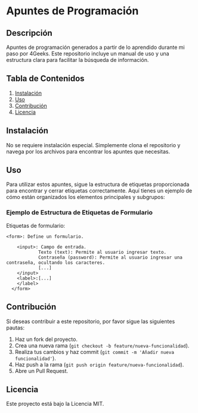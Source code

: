 # Apuntes de Programación

## Descripción
Apuntes de programación generados a partir de lo aprendido durante mi paso por 4Geeks. Este repositorio incluye un manual de uso y una estructura clara para facilitar la búsqueda de información.

## Tabla de Contenidos
1. [Instalación](#instalación)
2. [Uso](#uso)
3. [Contribución](#contribución)
4. [Licencia](#licencia)

## Instalación
No se requiere instalación especial. Simplemente clona el repositorio y navega por los archivos para encontrar los apuntes que necesitas.

## Uso
Para utilizar estos apuntes, sigue la estructura de etiquetas proporcionada para encontrar y cerrar etiquetas correctamente. Aquí tienes un ejemplo de cómo están organizados los elementos principales y subgrupos:

### Ejemplo de Estructura de Etiquetas de Formulario
Etiquetas de formulario:

    <form>: Define un formulario.

        <input>: Campo de entrada.
                Texto (text): Permite al usuario ingresar texto.     
                Contraseña (password): Permite al usuario ingresar una contraseña, ocultando los caracteres.
                [...]
        </input> 
        <label>:[...]
        </label>
      </form>

## Contribución
Si deseas contribuir a este repositorio, por favor sigue las siguientes pautas:
1. Haz un fork del proyecto.
2. Crea una nueva rama (`git checkout -b feature/nueva-funcionalidad`).
3. Realiza tus cambios y haz commit (`git commit -m 'Añadir nueva funcionalidad'`).
4. Haz push a la rama (`git push origin feature/nueva-funcionalidad`).
5. Abre un Pull Request.

## Licencia
Este proyecto está bajo la Licencia MIT.
